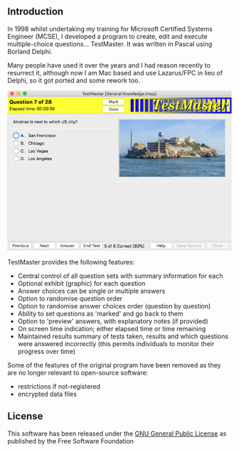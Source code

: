 ## Introduction

In 1998 whilst undertaking my training for Microsoft Certified Systems Engineer (MCSE), I developed a program to create, edit and execute multiple-choice questions… TestMaster. It was written in Pascal using Borland Delphi.

Many people have used it over the years and I had reason recently to resurrect it, although now I am Mac based and use Lazarus/FPC in lieu of Delphi, so it got ported and some rework too.

![](resources/Help/run.png)

TestMaster provides the following features:

- Central control of all question sets with summary information for each
- Optional exhibit (graphic) for each question
- Answer choices can be single or multiple answers
- Option to randomise question order
- Option to randomise answer choices order (question by question)
- Ability to set questions as 'marked' and go back to them
- Option to 'preview' answers, with explanatory notes (if provided)
- On screen time indication; either elapsed time or time remaining
- Maintained results summary of tests taken, results and which questions were answered incorrectly (this permits individuals to monitor their progress over time)

Some of the features of the original program have been removed as they are no longer relevant to open-source software:

- restrictions if not-registered
- encrypted data files

## License

This software has been released under the [GNU General Public License](https://www.gnu.org/licenses/) as published by the Free Software Foundation
